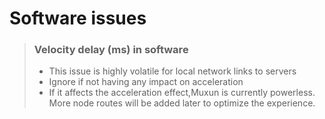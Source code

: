 # Software issues

> ### Velocity delay (ms) in software
>
> - This issue is highly volatile for local network links to servers
> - Ignore if not having any impact on acceleration
> - If it affects the acceleration effect,Muxun is currently powerless. More node routes will be added later to optimize the experience.
